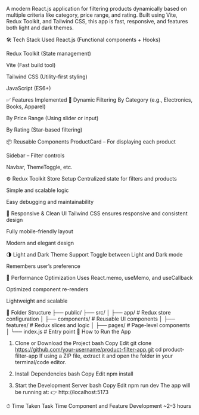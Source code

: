 A modern React.js application for filtering products dynamically based on multiple criteria like category, price range, and rating. Built using Vite, Redux Toolkit, and Tailwind CSS, this app is fast, responsive, and features both light and dark themes.

🛠️ Tech Stack Used
React.js (Functional components + Hooks)

Redux Toolkit (State management)

Vite (Fast build tool)

Tailwind CSS (Utility-first styling)

JavaScript (ES6+)

✅ Features Implemented
🔄 Dynamic Filtering
By Category (e.g., Electronics, Books, Apparel)

By Price Range (Using slider or input)

By Rating (Star-based filtering)

📦 Reusable Components
ProductCard – For displaying each product

Sidebar – Filter controls

Navbar, ThemeToggle, etc.

⚙️ Redux Toolkit Store Setup
Centralized state for filters and products

Simple and scalable logic

Easy debugging and maintainability

🎨 Responsive & Clean UI
Tailwind CSS ensures responsive and consistent design

Fully mobile-friendly layout

Modern and elegant design

🌗 Light and Dark Theme Support
Toggle between Light and Dark mode

Remembers user’s preference

🧠 Performance Optimization
Uses React.memo, useMemo, and useCallback

Optimized component re-renders

Lightweight and scalable

📁 Folder Structure
├── public/
├── src/
│   ├── app/              # Redux store configuration
│   ├── components/       # Reusable UI components
│   ├── features/         # Redux slices and logic
│   ├── pages/            # Page-level components
│   └── index.js          # Entry point
🚀 How to Run the App
1. Clone or Download the Project
bash
Copy
Edit
git clone https://github.com/your-username/product-filter-app.git
cd product-filter-app
If using a ZIP file, extract it and open the folder in your terminal/code editor.

2. Install Dependencies
bash
Copy
Edit
npm install
3. Start the Development Server
bash
Copy
Edit
npm run dev
The app will be running at:
👉 http://localhost:5173

⏱ Time Taken
Task	Time
Component and Feature Development	~2–3 hours
